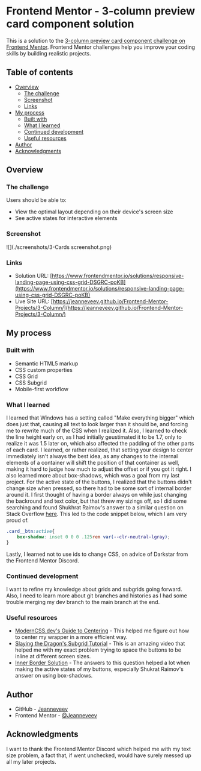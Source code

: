 # Frontend Mentor - 3-column preview card component solution

This is a solution to the [3-column preview card component challenge on Frontend Mentor](https://www.frontendmentor.io/challenges/3column-preview-card-component-pH92eAR2-). Frontend Mentor challenges help you improve your coding skills by building realistic projects. 

## Table of contents

- [Overview](#overview)
  - [The challenge](#the-challenge)
  - [Screenshot](#screenshot)
  - [Links](#links)
- [My process](#my-process)
  - [Built with](#built-with)
  - [What I learned](#what-i-learned)
  - [Continued development](#continued-development)
  - [Useful resources](#useful-resources)
- [Author](#author)
- [Acknowledgments](#acknowledgments)

## Overview

### The challenge

Users should be able to:

- View the optimal layout depending on their device's screen size
- See active states for interactive elements

### Screenshot

![](./screenshots/3-Cards screenshot.png)

### Links

- Solution URL: [https://www.frontendmentor.io/solutions/responsive-landing-page-using-css-grid-DSGRC-poKB](https://www.frontendmentor.io/solutions/responsive-landing-page-using-css-grid-DSGRC-poKB)
- Live Site URL: [https://jeanneveev.github.io/Frontend-Mentor-Projects/3-Column/](https://jeanneveev.github.io/Frontend-Mentor-Projects/3-Column/)

## My process

### Built with

- Semantic HTML5 markup
- CSS custom properties
- CSS Grid
- CSS Subgrid
- Mobile-first workflow

### What I learned

I learned that Windows has a setting called "Make everything bigger" which does just that, causing all text to look larger than it should be, and forcing me to rewrite much of the CSS when I realized it. Also, I learned to check the line height early on, as I had initially geustimated it to be 1.7, only to realize it was 1.5 later on, which also affected the padding of the other parts of each card.
I learned, or rather realized, that setting your design to center immediately isn't always the best idea, as any changes to the internal elements of a container will shift the position of that container as well, making it hard to judge how much to adjust the offset or if you got it right.
I also learned more about box-shadows, which was a goal from my last project. For the active state of the buttons, I realized that the buttons didn't change size when pressed, so there had to be some sort of internal border around it. I first thought of having a border always on while just changing the backround and text color, but that threw my sizings off, so I did some searching and found Shukhrat Raimov's answer to a similar question on Stack Overflow [here](https://stackoverflow.com/questions/9601357/placing-border-inside-of-div-and-not-on-its-edge). This led to the code snippet below, which I am very proud of.
```css
.card__btn:active{
    box-shadow: inset 0 0 0 .125rem var(--clr-neutral-lgray);
}
```
Lastly, I learned not to use ids to change CSS, on advice of Darkstar from the Frontend Mentor Discord. 

### Continued development

I want to refine my knowledge about grids and subgrids going forward. Also, I need to learn more about git branches and histories as I had some trouble merging my dev branch to the main branch at the end.

### Useful resources

- [ModernCSS.dev's Guide to Centering](https://moderncss.dev/complete-guide-to-centering-in-css/) - This helped me figure out how to center my wrapper in a more efficient way.
- [Slaying the Dragon's Subgrid Tutorial](https://www.youtube.com/watch?v=Yl8hg2FG20Q&t=490s) - This is an amazing video that helped me with my exact problem trying to space the buttons to be inline at different screen sizes.
- [Inner Border Solution](https://stackoverflow.com/questions/9601357/placing-border-inside-of-div-and-not-on-its-edge) - The answers to this question helped a lot when making the active states of my buttons, especially Shukrat Raimov's answer on using box-shadows.

## Author

- GitHub - [Jeanneveev](https://github.com/Jeanneveev)
- Frontend Mentor - [@Jeanneveev](https://www.frontendmentor.io/profile/Jeanneveev)


## Acknowledgments

I want to thank the Frontend Mentor Discord which helped me with my text size problem, a fact that, if went unchecked, would have surely messed up all my later projects.